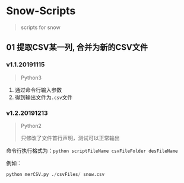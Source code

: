 # Snow-Scripts

> scripts for snow

## 01 提取CSV某一列, 合并为新的CSV文件

### v1.1.20191115

> Python3

1. 通过命令行输入参数
2. 得到输出文件为`.csv`文件

### v1.2.20191213

> Python2
>
> 只修改了文件首行声明，测试可以正常输出

命令行执行格式为：`python scriptFileName csvFileFolder desFileName`

例如：

```python
python merCSV.py ./csvFiles/ snow.csv
```
